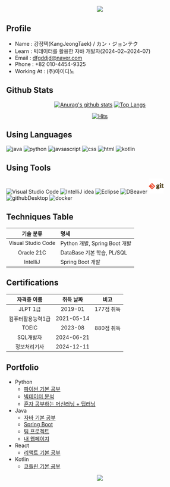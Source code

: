 <p align='center'>
  <a href="https://github.com/KangJeongTaek">
    <img src="https://capsule-render.vercel.app/api?type=waving&color=gradient&fontColor=FFFFFF&height=250&section=header&text=KangJeongTaek's%20GitHub&fontSize=40&animation=fadeIn"/>
  </a>
</p>

## Profile
- Name : 강정택(KangJeongTaek) / カン・ジョンテク
- Learn : 빅데이터를 활용한 자바 개발자(2024-02~2024-07)
- Email : dfgddjd@naver.com
- Phone : +82 010-4454-9325
- Working At : (주)아이디노

## Github Stats
<div align=center>
  
[![Anurag's github stats](https://github-readme-stats.vercel.app/api?username=KangJeongTaek)](https://github.com/anuraghazra/github-readme-stats) [![Top Langs](https://github-readme-stats.vercel.app/api/top-langs/?username=KangJeongTaek&layout=compact)](https://github.com/anuraghazra/github-readme-stats)

  
[![Hits](https://hits.seeyoufarm.com/api/count/incr/badge.svg?url=https%3A%2F%2Fgithub.com%2FKangJeongTaek&count_bg=%2379C83D&title_bg=%23555555&icon=&icon_color=%23E7E7E7&title=visitors&edge_flat=true)](https://hits.seeyoufarm.com)

</div>

## Using Languages
<p align='left'>
  <img height="40" src="https://img.icons8.com/?size=100&id=Pd2x9GWu9ovX&format=png&color=000000" title="java">
  <img height="40" src="https://img.icons8.com/?size=100&id=13441&format=png&color=000000" title="python">
  <img height="40" src="https://img.icons8.com/?size=100&id=108784&format=png&color=000000" title="javsascript">
  <img height="40" src="https://img.icons8.com/?size=100&id=21278&format=png&color=000000" title="css">
  <img height="40" src="https://img.icons8.com/?size=100&id=20909&format=png&color=000000" title="html">
  <img height="40" src="https://img.icons8.com/?size=100&id=ZoxjA0jZDdFZ&format=png&color=000000" title="kotlin">
</p>

## Using Tools
<p align='left'>
  <img height="40" src="https://img.icons8.com/fluent/48/000000/visual-studio-code-2019.png" title="Visual Studio Code">
  <img height="40" src="https://img.icons8.com/?size=100&id=61466&format=png&color=000000" title="IntelliJ idea">
  <img height="40" src="https://img.icons8.com/?size=100&id=w1uD6vtDitjr&format=png&color=000000" title="Eclipse">
  <img height="40" src="https://img.icons8.com/?size=100&id=kjaF4LlvyR6g&format=png&color=000000" title="DBeaver">
  <img height="40" src="https://github.com/Pythunder/explore/blob/80688e429a7d4ef2fca1e82350fe8e3517d3494d/topics/git/git.png" title="git">
  <img height="40" src="https://img.icons8.com/?size=100&id=E2KVOMc77Geo&format=png&color=000000" title="githubDesktop">
  <img height="40" src="https://img.icons8.com/?size=100&id=22813&format=png&color=000000" title="docker">
</p>

## Techniques Table
| 기술 분류 | 명세 |
|:---:|:---|
|Visual Studio Code| Python 개발, Spring Boot 개발|
|Oracle 21C| DataBase 기본 학습, PL/SQL |
|IntelliJ| Spring Boot 개발|

## Certifications
|자격증 이름|취득 날짜|비고|
|:--:|:--:|:--:|
|JLPT 1급|2019-01|177점 취득|
|컴퓨터활용능력1급|2021-05-14||
|TOEIC|2023-08|880점 취득|
|SQL개발자|2024-06-21||
|정보처리기사|2024-12-11||

## Portfolio
- Python
  - [파이썬 기본 공부](https://github.com/KangJeongTaek/java-bigdata-2024-Python) 
  - [빅데이터 분석](https://github.com/KangJeongTaek/bigdata-analysis-2024)
  - [혼자 공부하는 머신러닝 + 딥러닝](https://github.com/KangJeongTaek/HonGongMachine)
- Java
  - [자바 기본 공부](https://github.com/KangJeongTaek/java-bigdata-2024-Java)
  - [Spring Boot](https://github.com/KangJeongTaek/springboot-2024)
  - [팀 프로젝트](https://github.com/PUK-Java/PUK-Groupware)
  - [내 웹페이지](http://223.130.128.216/)
- React
  - [리액트 기본 공부](https://github.com/KangJeongTaek/2024-React-base)
- Kotlin
  - [코틀린 기본 공부](https://github.com/KangJeongTaek/test-kotlin) 




<p align='center'>
  <a href="https://github.com/KangJeongTaek">
    <img src="https://capsule-render.vercel.app/api?type=waving&color=gradient&fontColor=FFFFFF&height=180&section=footer&text=Thank%20You&fontSize=40&animation=fadeIn"/>
  </a>
</p>
